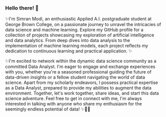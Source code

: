 ### Hello there!  👋



 ✨I'm Simran Modi, an enthusiastic Applied A.I. postgraduate student at George Brown College, on a passionate journey to unravel the intricacies of data science and machine learning. Explore my GitHub profile for a collection of projects showcasing my exploration of artificial intelligence and data analytics. From deep dives into data analysis to the implementation of machine learning models, each project reflects my dedication to continuous learning and practical application. ✨

 ✨I'm excited to network within the dynamic data science community as a committed Data Analyst. I'm eager to engage and exchange experiences with you, whether you're a seasoned professional guiding the future of data-driven insights or a fellow student navigating the world of data science. Apart from my scholarly endeavors, I possess practical expertise as a Data Analyst, prepared to provide my abilities to augment the data environment. Together, let's work together, share ideas, and start this data science adventure. Feel free to get in connect with me, I'm always interested in talking with anyone who share my enthusiasm for the seemingly endless potential of data! ✨👩‍💻


<!--
**simranmodi1609/simranmodi1609** is a ✨ _special_ ✨ repository because its `README.md` (this file) appears on your GitHub profile.

